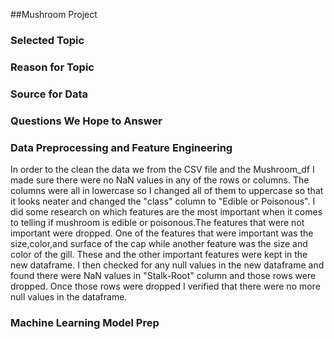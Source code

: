 ##Mushroom Project
### Selected Topic

### Reason for Topic

### Source for Data

### Questions We Hope to Answer

### Data Preprocessing and Feature Engineering
In order to the clean the data we from the CSV file and the Mushroom_df I made sure there were no NaN values in any of the rows or columns. The columns were all in lowercase so I changed all of them to uppercase so that it looks neater and changed the "class" column to "Edible or Poisonous". I did some research on which features are the most important when it comes to telling if mushroom is edible or poisonous.The features that were not important were dropped. One of the features that were important was the size,color,and surface of the cap while another feature was the size and color of the gill. These and the other important features were kept in the new dataframe. I then checked for any null values in the new dataframe and found there were NaN values in "Stalk-Root" column and those rows were dropped. Once those rows were dropped I verified that there were no more null values in the dataframe. 
### Machine Learning Model Prep
